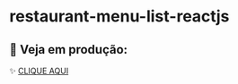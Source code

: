 ﻿# restaurant-menu-list-reactjs
 
 ## :rocket:  Veja em produção: 

✨ [CLIQUE AQUI](https://restaurant-menu-list-react-fs6fwvdqj-ecilialarissas-projects.vercel.app)
